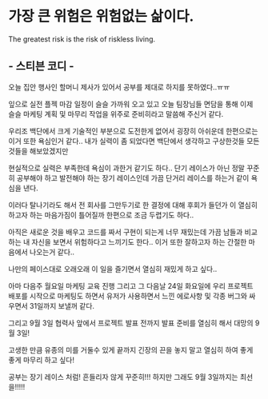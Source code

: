 # 가장 큰 위험은 위험없는 삶이다.

The greatest risk is the risk of riskless living.

## - 스티븐 코디 -

오늘 집안 행사인 할머니 제사가 있어서 공부를 제대로 하지를 못하였다..ㅠㅠ

잎으로 실전 플젝 마감 일정이 슬슬 가까워 오고 있고 오늘 팀장님들 면담을 통해 이제 슬슬 마케팅 계획 및 마무리 작업을 위주로 준비히라고 말씀해 주신거 같다.

우리조 백단에서 크게 기술적인 부분으로 도전한게 없어서 굉장히 아쉬운데 한편으로는 이거 또한 욕심인거 같다.. 내가 실력이 좀 되었다면 백단에서 생각하고 구상한것들 모든 것들을 해보았겠지만

현실적으로 실력은 부족한데 욕심이 과한거 같기도 하다.. 단기 레이스가 아닌 정말 꾸준히 공부해야 하고 발전해야 하는 장기 레이스인데 가끔 단거리 레이스를 하는거 같이 욕심을 낸다.

이러다 탈나기라도 해서 전 회사를 그만두기로 한 결정에 대해 후회가 들던가 이 열심히 하고자 하는 마음가짐이 틀어질까 한편으로 조금 두렵기도 하다..

아직은 새로운 것을 배우고 코드를 짜서 구현이 되는게 너무 재밌는데 가끔 남들과 비교하는 내 자신을 보면서 위험하다고 느끼기도 한다.. 이거 또한 잘하고자 하는 간절한 마음에서 나오는거 같다..

나만의 페이스대로 오래오래 이 일을 즐기면서 열심히 재밌게 하고 싶다..

아마 다음주 월요일 마케팅 교육 진행 그리고 그 다음날 24일 화요일에 우리 프로젝트 배포를 시작으로 마케팅도 하면서 유저가 사용하면서 느낀 에로사항 및 각종 버그와 싸우면서 31일까지 보낼꺼 같다.

그리고 9월 3일 협력사 앞에서 프로젝트 발표 전까지 발표 준비를 열심히 해서 대망의 9월 3일! 

고생한 만큼 유종의 미를 거둘수 있게 끝까지 긴장의 끈을 놓지 말고 열심히 하여 좋게 좋게 마무리 하고 싶다!

공부는 장기 레이스 처럼! 흔들리자 않게 꾸준히!!! 하지만 그래도 9월 3일까지는 최선을!!!!!
